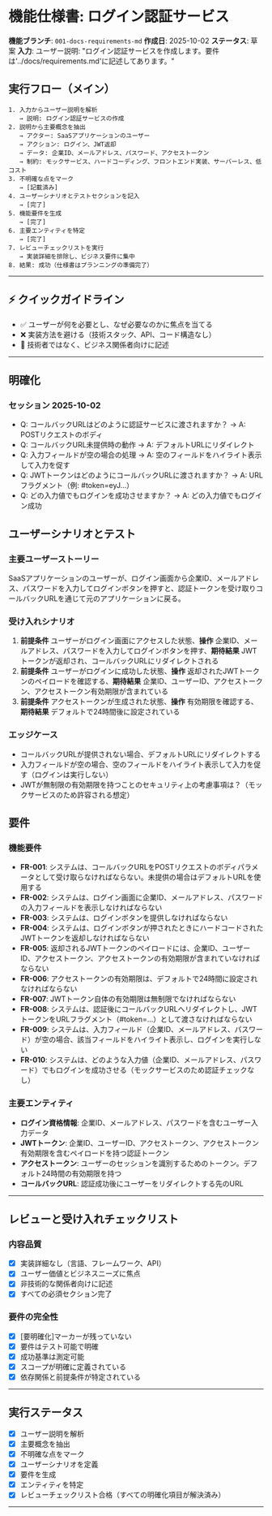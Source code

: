 ﻿# 機能仕様書: ログイン認証サービス

**機能ブランチ**: `001-docs-requirements-md`
**作成日**: 2025-10-02
**ステータス**: 草案
**入力**: ユーザー説明: "ログイン認証サービスを作成します。要件は'../docs/requirements.md'に記述してあります。"

## 実行フロー（メイン）
```
1. 入力からユーザー説明を解析
   → 説明: ログイン認証サービスの作成
2. 説明から主要概念を抽出
   → アクター: SaaSアプリケーションのユーザー
   → アクション: ログイン、JWT返却
   → データ: 企業ID、メールアドレス、パスワード、アクセストークン
   → 制約: モックサービス、ハードコーディング、フロントエンド実装、サーバーレス、低コスト
3. 不明確な点をマーク
   → [記載済み]
4. ユーザーシナリオとテストセクションを記入
   → [完了]
5. 機能要件を生成
   → [完了]
6. 主要エンティティを特定
   → [完了]
7. レビューチェックリストを実行
   → 実装詳細を排除し、ビジネス要件に集中
8. 結果: 成功（仕様書はプランニングの準備完了）
```

---

## ⚡ クイックガイドライン
- ✅ ユーザーが何を必要とし、なぜ必要なのかに焦点を当てる
- ❌ 実装方法を避ける（技術スタック、API、コード構造なし）
- 👥 技術者ではなく、ビジネス関係者向けに記述

---


## 明確化

### セッション 2025-10-02
- Q: コールバックURLはどのように認証サービスに渡されますか？ → A: POSTリクエストのボディ
- Q: コールバックURL未提供時の動作 → A: デフォルトURLにリダイレクト
- Q: 入力フィールドが空の場合の処理 → A: 空のフィールドをハイライト表示して入力を促す
- Q: JWTトークンはどのようにコールバックURLに渡されますか？ → A: URLフラグメント（例: #token=eyJ...）
- Q: どの入力値でもログインを成功させますか？ → A: どの入力値でもログイン成功

## ユーザーシナリオとテスト

### 主要ユーザーストーリー
SaaSアプリケーションのユーザーが、ログイン画面から企業ID、メールアドレス、パスワードを入力してログインボタンを押すと、認証トークンを受け取りコールバックURLを通じて元のアプリケーションに戻る。

### 受け入れシナリオ
1. **前提条件** ユーザーがログイン画面にアクセスした状態、**操作** 企業ID、メールアドレス、パスワードを入力してログインボタンを押す、**期待結果** JWTトークンが返却され、コールバックURLにリダイレクトされる
2. **前提条件** ユーザーがログインに成功した状態、**操作** 返却されたJWTトークンのペイロードを確認する、**期待結果** 企業ID、ユーザーID、アクセストークン、アクセストークン有効期限が含まれている
3. **前提条件** アクセストークンが生成された状態、**操作** 有効期限を確認する、**期待結果** デフォルトで24時間後に設定されている

### エッジケース
- コールバックURLが提供されない場合、デフォルトURLにリダイレクトする
- 入力フィールドが空の場合、空のフィールドをハイライト表示して入力を促す（ログインは実行しない）
- JWTが無制限の有効期限を持つことのセキュリティ上の考慮事項は？（モックサービスのため許容される想定）

## 要件

### 機能要件
- **FR-001**: システムは、コールバックURLをPOSTリクエストのボディパラメータとして受け取らなければならない。未提供の場合はデフォルトURLを使用する
- **FR-002**: システムは、ログイン画面に企業ID、メールアドレス、パスワードの入力フィールドを表示しなければならない
- **FR-003**: システムは、ログインボタンを提供しなければならない
- **FR-004**: システムは、ログインボタンが押されたときにハードコードされたJWTトークンを返却しなければならない
- **FR-005**: 返却されるJWTトークンのペイロードには、企業ID、ユーザーID、アクセストークン、アクセストークンの有効期限が含まれていなければならない
- **FR-006**: アクセストークンの有効期限は、デフォルトで24時間に設定されなければならない
- **FR-007**: JWTトークン自体の有効期限は無制限でなければならない
- **FR-008**: システムは、認証後にコールバックURLへリダイレクトし、JWTトークンをURLフラグメント（#token=...）として渡さなければならない
- **FR-009**: システムは、入力フィールド（企業ID、メールアドレス、パスワード）が空の場合、該当フィールドをハイライト表示し、ログインを実行しない
- **FR-010**: システムは、どのような入力値（企業ID、メールアドレス、パスワード）でもログインを成功させる（モックサービスのため認証チェックなし）

### 主要エンティティ
- **ログイン資格情報**: 企業ID、メールアドレス、パスワードを含むユーザー入力データ
- **JWTトークン**: 企業ID、ユーザーID、アクセストークン、アクセストークン有効期限を含むペイロードを持つ認証トークン
- **アクセストークン**: ユーザーのセッションを識別するためのトークン。デフォルト24時間の有効期限を持つ
- **コールバックURL**: 認証成功後にユーザーをリダイレクトする先のURL

---

## レビューと受け入れチェックリスト

### 内容品質
- [x] 実装詳細なし（言語、フレームワーク、API）
- [x] ユーザー価値とビジネスニーズに焦点
- [x] 非技術的な関係者向けに記述
- [x] すべての必須セクション完了

### 要件の完全性
- [x] [要明確化]マーカーが残っていない
- [x] 要件はテスト可能で明確
- [x] 成功基準は測定可能
- [x] スコープが明確に定義されている
- [x] 依存関係と前提条件が特定されている

---

## 実行ステータス

- [x] ユーザー説明を解析
- [x] 主要概念を抽出
- [x] 不明確な点をマーク
- [x] ユーザーシナリオを定義
- [x] 要件を生成
- [x] エンティティを特定
- [x] レビューチェックリスト合格（すべての明確化項目が解決済み）

---
